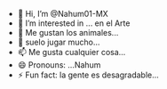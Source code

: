 - 👋 Hi, I’m @Nahum01-MX
- 👀 I’m interested in ... en el Arte
- 🌱 Me gustan los animales...
- 💞️ suelo jugar mucho...
- 📫 Me gusta cualquier cosa...
- 😄 Pronouns: ...Nahum 
- ⚡ Fun fact: la gente es desagradable...

<!---
Nahum01-MX/Nahum01-MX is a ✨ special ✨ repository because its `README.md` (this file) appears on your GitHub profile.
You can click the Preview link to take a look at your changes.
--->
